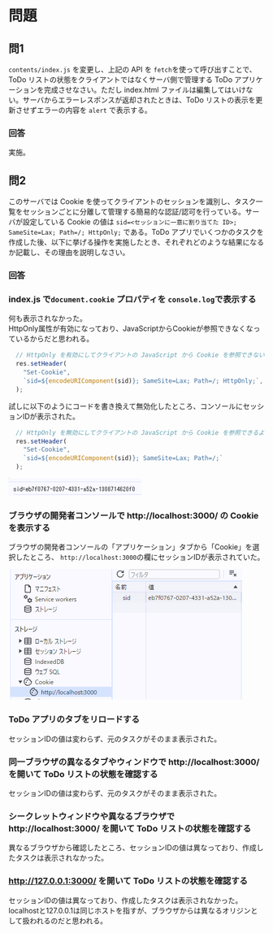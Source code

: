 # 問題

## 問1

 `contents/index.js` を変更し、上記の API を `fetch`を使って呼び出すことで、ToDo リストの状態をクライアントではなくサーバ側で管理する ToDo アプリケーションを完成させなさい。ただし index.html ファイルは編集してはいけない。サーバからエラーレスポンスが返却されたときは、ToDo リストの表示を更新させずエラーの内容を `alert` で表示する。

### 回答

実施。

## 問2

このサーバでは Cookie を使ってクライアントのセッションを識別し、タスク一覧をセッションごとに分離して管理する簡易的な認証/認可を行っている。サーバが設定している Cookie の値は `sid=<セッションに一意に割り当てた ID>; SameSite=Lax; Path=/; HttpOnly;` である。ToDo アプリでいくつかのタスクを作成した後、以下に挙げる操作を実施したとき、それぞれどのような結果になるか記載し、その理由を説明しなさい。

### 回答

### index.js で`document.cookie` プロパティを `console.log`で表示する

何も表示されなかった。  
HttpOnly属性が有効になっており、JavaScriptからCookieが参照できなくなっているからだと思われる。

```javascript
  // HttpOnly を有効にしてクライアントの JavaScript から Cookie を参照できないようにする
  res.setHeader(
    "Set-Cookie",
    `sid=${encodeURIComponent(sid)}; SameSite=Lax; Path=/; HttpOnly;`,
  );
  ```

試しに以下のようにコードを書き換えて無効化したところ、コンソールにセッションIDが表示された。

```javascript
  // HttpOnly を無効にしてクライアントの JavaScript から Cookie を参照できるようにする
  res.setHeader(
    "Set-Cookie",
    `sid=${encodeURIComponent(sid)}; SameSite=Lax; Path=/;`
  );
```

![alt text](images/not_httponly.png)

### ブラウザの開発者コンソールで http://localhost:3000/ の Cookie を表示する

ブラウザの開発者コンソールの「アプリケーション」タブから「Cookie」を選択したところ、
`http://localhost:3000`の欄にセッションIDが表示されていた。

![alt text](images/console_cookie.png)

### ToDo アプリのタブをリロードする

セッションIDの値は変わらず、元のタスクがそのまま表示された。

### 同一ブラウザの異なるタブやウィンドウで http://localhost:3000/ を開いて ToDo リストの状態を確認する

セッションIDの値は変わらず、元のタスクがそのまま表示された。

### シークレットウィンドウや異なるブラウザで http://localhost:3000/ を開いて ToDo リストの状態を確認する

異なるブラウザから確認したところ、セッションIDの値は異なっており、作成したタスクは表示されなかった。

### http://127.0.0.1:3000/ を開いて ToDo リストの状態を確認する

セッションIDの値は異なっており、作成したタスクは表示されなかった。  
localhostと127.0.0.1は同じホストを指すが、ブラウザからは異なるオリジンとして扱われるのだと思われる。
